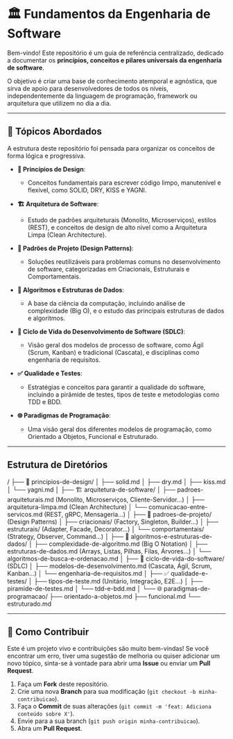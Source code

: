# 🏛️ Fundamentos da Engenharia de Software

Bem-vindo! Este repositório é um guia de referência centralizado, dedicado a documentar os **princípios, conceitos e pilares universais da engenharia de software**.

O objetivo é criar uma base de conhecimento atemporal e agnóstica, que sirva de apoio para desenvolvedores de todos os níveis, independentemente da linguagem de programação, framework ou arquitetura que utilizem no dia a dia.

---

## 🧭 Tópicos Abordados

A estrutura deste repositório foi pensada para organizar os conceitos de forma lógica e progressiva.

- **📜 Princípios de Design**:
  - Conceitos fundamentais para escrever código limpo, manutenível e flexível, como SOLID, DRY, KISS e YAGNI.

- **🏗️ Arquitetura de Software**:
  - Estudo de padrões arquiteturais (Monolito, Microserviços), estilos (REST), e conceitos de design de alto nível como a Arquitetura Limpa (Clean Architecture).

- **🧩 Padrões de Projeto (Design Patterns)**:
  - Soluções reutilizáveis para problemas comuns no desenvolvimento de software, categorizadas em Criacionais, Estruturais e Comportamentais.

- **🧬 Algoritmos e Estruturas de Dados**:
  - A base da ciência da computação, incluindo análise de complexidade (Big O), e o estudo das principais estruturas de dados e algoritmos.

- **🔄 Ciclo de Vida do Desenvolvimento de Software (SDLC)**:
  - Visão geral dos modelos de processo de software, como Ágil (Scrum, Kanban) e tradicional (Cascata), e disciplinas como engenharia de requisitos.

- **✅ Qualidade e Testes**:
  - Estratégias e conceitos para garantir a qualidade do software, incluindo a pirâmide de testes, tipos de teste e metodologias como TDD e BDD.

- **🌐 Paradigmas de Programação**:
  - Uma visão geral dos diferentes modelos de programação, como Orientado a Objetos, Funcional e Estruturado.

---

## Estrutura de Diretórios

/
├── 📜 principios-de-design/
│   ├── solid.md
│   ├── dry.md
│   ├── kiss.md
│   └── yagni.md
│
├── 🏗️ arquitetura-de-software/
│   ├── padroes-arquiteturais.md (Monolito, Microserviços, Cliente-Servidor...)
│   ├── arquitetura-limpa.md (Clean Architecture)
│   └── comunicacao-entre-servicos.md (REST, gRPC, Mensageria...)
│
├── 🧩 padroes-de-projeto/ (Design Patterns)
│   ├── criacionais/ (Factory, Singleton, Builder...)
│   ├── estruturais/ (Adapter, Facade, Decorator...)
│   └── comportamentais/ (Strategy, Observer, Command...)
│
├── 🧬 algoritmos-e-estruturas-de-dados/
│   ├── complexidade-de-algoritmo.md (Big O Notation)
│   ├── estruturas-de-dados.md (Arrays, Listas, Pilhas, Filas, Árvores...)
│   └── algoritmos-de-busca-e-ordenacao.md
│
├── 🔄 ciclo-de-vida-do-software/ (SDLC)
│   ├── modelos-de-desenvolvimento.md (Cascata, Ágil, Scrum, Kanban...)
│   └── engenharia-de-requisitos.md
│
├── ✅ qualidade-e-testes/
│   ├── tipos-de-teste.md (Unitário, Integração, E2E...)
│   ├── piramide-de-testes.md
│   └── tdd-e-bdd.md
│
└── 🌐 paradigmas-de-programacao/
    ├── orientado-a-objetos.md
    ├── funcional.md
    └── estruturado.md

---

## 🤝 Como Contribuir

Este é um projeto vivo e contribuições são muito bem-vindas! Se você encontrar um erro, tiver uma sugestão de melhoria ou quiser adicionar um novo tópico, sinta-se à vontade para abrir uma **Issue** ou enviar um **Pull Request**.

1. Faça um **Fork** deste repositório.
2. Crie uma nova **Branch** para sua modificação (`git checkout -b minha-contribuicao`).
3. Faça o **Commit** de suas alterações (`git commit -m 'feat: Adiciona conteúdo sobre X'`).
4. Envie para a sua branch (`git push origin minha-contribuicao`).
5. Abra um **Pull Request**.
